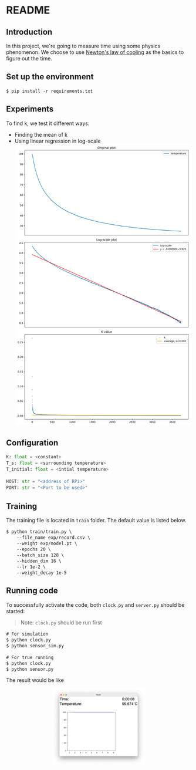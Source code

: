 # README

## Introduction
In this project, we're going to measure time using some physics phenomenon. We choose to use [Newton's law of cooling](https://en.wikipedia.org/wiki/Newton%27s_law_of_cooling) as the basics to figure out the time.

## Set up the environment
```shell script
$ pip install -r requirements.txt
```

## Experiments
To find k, we test it different ways:
* Finding the mean of k
* Using linear regression in log-scale
![plot](./images/exp.svg)

## Configuration
```python
K: float = <constant>
T_s: float = <surrounding temperature>
T_initial: float = <intial temperature>

HOST: str = "<address of RPi>"
PORT: str = "<Port to be used>"
```

## Training
The training file is located in `train` folder. The default value is listed below.
```shell
$ python train/train.py \
    --file_name exp/record.csv \
    --weight exp/model.pt \
    --epochs 20 \
    --batch_size 128 \
    --hidden_dim 16 \
    --lr 1e-2 \
    --weight_decay 1e-5
```

## Running code
To successfully activate the code, both `clock.py` and `server.py` should be started:
> Note: `clock.py` should be run first
```shell script
# For simulation
$ python clock.py
$ python sensor_sim.py

# For true running
$ python clock.py
$ python sensor.py
``` 

The result would be like

<p align="center">
    <img src="images/window.png" width=50%/>
</p>